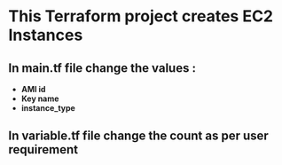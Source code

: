 # This Terraform project creates EC2 Instances 

## In main.tf file change the values : 
  - **AMI id**
  - **Key name**
  - **instance_type**
   
## In variable.tf file change the count as per user requirement
